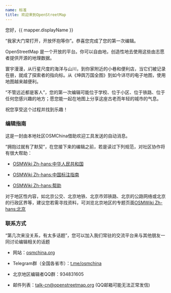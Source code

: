```yaml
---
name: 标准
title: 欢迎来到OpenStreetMap
---
```


您好，{{ mapper.displayName }}

“我家大门常打开，开放怀抱等你”。恭喜您完成了您的第一次编辑。

OpenStreetMap 是一个开放的平台。你可以自由地，创造性地去使用这些由志愿者提供开源的地理数据。

寰宇漫漫，从行星尺度的海洋与山川，到你家附近的小巷和便利店，当它们被记录在册，就成了探索者的指向标。从《坤舆万国全图》到如今详尽的电子地图，使用地图越来越便利。

“不管远近都是客人”，您的第一次编辑可能位于学校、位于小区、位于铁路、位于任何您感兴趣的地方；愿您能一起在地图上分享这座古老而年轻的城市的气息。

祝您享受这个过程并找到乐趣！

### 编辑指南

这是一封由本地社区OSMChina借助欢迎工具发送的自动消息。

“拥抱过就有了默契”，在您接下来的编辑之前，若是读过下列规范，对社区协作将有很大帮助：

* [OSMWiki Zh-hans:中华人民共和国](https://wiki.openstreetmap.org/wiki/Zh-hans:%E4%B8%AD%E5%8D%8E%E4%BA%BA%E6%B0%91%E5%85%B1%E5%92%8C%E5%9B%BD)

* [OSMWiki Zh-hans:中国标注指南](https://wiki.openstreetmap.org/wiki/Zh-hans:%E4%B8%AD%E5%9B%BD%E6%A0%87%E6%B3%A8%E6%8C%87%E5%8D%97)

* [OSMWiki Zh-hans:帮助](https://wiki.openstreetmap.org/wiki/Zh-hans:%E5%B8%AE%E5%8A%A9)

对于地区性内容，如北京公交、北京地铁、北京市郊铁路、北京的公路网络或北京的行政区界等，建议您若需寻找资料，可浏览北京地区的专题页面[OSMWiki Zh-hans:北京](https://wiki.openstreetmap.org/wiki/Zh-hans:%E5%8C%97%E4%BA%AC)

### 联系方式

“第几次来没关系，有太多话题”，您可以加入我们常驻的交流平台来与其他朋友一同讨论编辑相关的话题

* 网站：[osmchina.org](https://osmchina.org)

* Telegram群（全国各省市）：[t.me/osmchina](https://t.me/osmchina)

* 北京地区编辑者QQ群：934831605

* 邮件列表：[talk-cn@openstreetmap.org](mailto:talk-cn@openstreetmap.org) (QQ邮箱可能无法正常发信)
